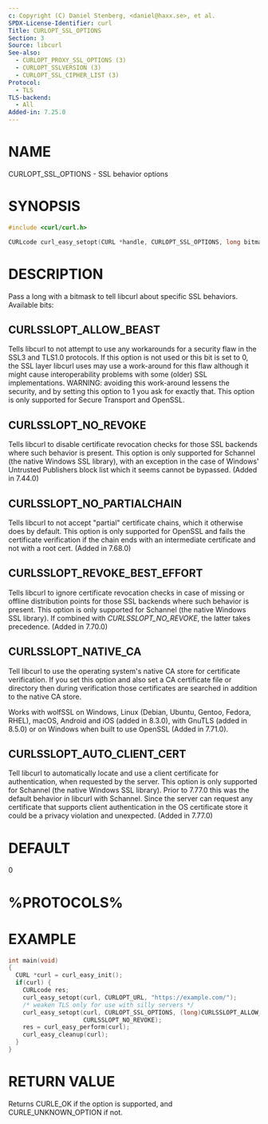 ```yaml
---
c: Copyright (C) Daniel Stenberg, <daniel@haxx.se>, et al.
SPDX-License-Identifier: curl
Title: CURLOPT_SSL_OPTIONS
Section: 3
Source: libcurl
See-also:
  - CURLOPT_PROXY_SSL_OPTIONS (3)
  - CURLOPT_SSLVERSION (3)
  - CURLOPT_SSL_CIPHER_LIST (3)
Protocol:
  - TLS
TLS-backend:
  - All
Added-in: 7.25.0
---
```


# NAME

CURLOPT_SSL_OPTIONS - SSL behavior options

# SYNOPSIS

~~~c
#include <curl/curl.h>

CURLcode curl_easy_setopt(CURL *handle, CURLOPT_SSL_OPTIONS, long bitmask);
~~~

# DESCRIPTION

Pass a long with a bitmask to tell libcurl about specific SSL
behaviors. Available bits:

## CURLSSLOPT_ALLOW_BEAST

Tells libcurl to not attempt to use any workarounds for a security flaw in the
SSL3 and TLS1.0 protocols. If this option is not used or this bit is set to 0,
the SSL layer libcurl uses may use a work-around for this flaw although it
might cause interoperability problems with some (older) SSL implementations.
WARNING: avoiding this work-around lessens the security, and by setting this
option to 1 you ask for exactly that. This option is only supported for Secure
Transport and OpenSSL.

## CURLSSLOPT_NO_REVOKE

Tells libcurl to disable certificate revocation checks for those SSL backends
where such behavior is present. This option is only supported for Schannel
(the native Windows SSL library), with an exception in the case of Windows'
Untrusted Publishers block list which it seems cannot be bypassed. (Added in
7.44.0)

## CURLSSLOPT_NO_PARTIALCHAIN

Tells libcurl to not accept "partial" certificate chains, which it otherwise
does by default. This option is only supported for OpenSSL and fails the
certificate verification if the chain ends with an intermediate certificate
and not with a root cert. (Added in 7.68.0)

## CURLSSLOPT_REVOKE_BEST_EFFORT

Tells libcurl to ignore certificate revocation checks in case of missing or
offline distribution points for those SSL backends where such behavior is
present. This option is only supported for Schannel (the native Windows SSL
library). If combined with *CURLSSLOPT_NO_REVOKE*, the latter takes
precedence. (Added in 7.70.0)

## CURLSSLOPT_NATIVE_CA

Tell libcurl to use the operating system's native CA store for certificate
verification. If you set this option and also set a CA certificate file or
directory then during verification those certificates are searched in addition
to the native CA store.

Works with wolfSSL on Windows, Linux (Debian, Ubuntu, Gentoo, Fedora, RHEL),
macOS, Android and iOS (added in 8.3.0), with GnuTLS (added in 8.5.0) or on
Windows when built to use OpenSSL (Added in 7.71.0).

## CURLSSLOPT_AUTO_CLIENT_CERT

Tell libcurl to automatically locate and use a client certificate for
authentication, when requested by the server. This option is only supported
for Schannel (the native Windows SSL library). Prior to 7.77.0 this was the
default behavior in libcurl with Schannel. Since the server can request any
certificate that supports client authentication in the OS certificate store it
could be a privacy violation and unexpected.
(Added in 7.77.0)

# DEFAULT

0

# %PROTOCOLS%

# EXAMPLE

~~~c
int main(void)
{
  CURL *curl = curl_easy_init();
  if(curl) {
    CURLcode res;
    curl_easy_setopt(curl, CURLOPT_URL, "https://example.com/");
    /* weaken TLS only for use with silly servers */
    curl_easy_setopt(curl, CURLOPT_SSL_OPTIONS, (long)CURLSSLOPT_ALLOW_BEAST |
                     CURLSSLOPT_NO_REVOKE);
    res = curl_easy_perform(curl);
    curl_easy_cleanup(curl);
  }
}
~~~

# RETURN VALUE

Returns CURLE_OK if the option is supported, and CURLE_UNKNOWN_OPTION if not.
